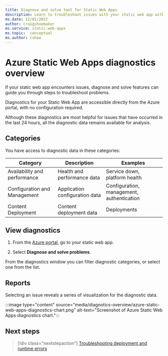 ```yaml
---
title: Diagnose and solve tool for Static Web Apps
description: Learn to troubleshoot issues with your static web app with the Diagnose and Solve tool in the Azure portal.
ms.date: 12/01/2022
author: craigshoemaker
ms.service: static-web-apps
ms.topic:  conceptual
ms.author: cshoe
---
```


# Azure Static Web Apps diagnostics overview

If your static web app encounters issues, diagnose and solve features can guide you through steps to troubleshoot problems.

Diagnostics for your Static Web App are accessible directly from the Azure portal, with no configuration required.

Although these diagnostics are most helpful for issues that have occurred in the last 24 hours, all the diagnostic data remains available for analysis.

## Categories

You have access to diagnostic data in these categories:

| Category | Description | Examples |
|--|--|--|
| Availability and performance | Health and performance data | Service down, platform health |
| Configuration and Management | Application configuration data | Configuration, management, authentication |
| Content Deployment | Content deployment data | Deployments |

## View diagnostics

1. From the [Azure portal](https://portal.azure.com), go to your static web app.

1. Select **Diagnose and solve problems**.

From the diagnostics window you can filter diagnostic categories, or select one from the list.

## Reports

Selecting an issue reveals a series of visualization for the diagnostic data.

:::image type="content" source="media/diagnotics-overview/azure-static-web-apps-diagnostics-chart.png" alt-text="Screenshot of Azure Static Web Apps diagnostics chart.":::

## Next steps

> [!div class="nextstepaction"]
> [Troubleshooting deployment and runtime errors](troubleshooting.md)